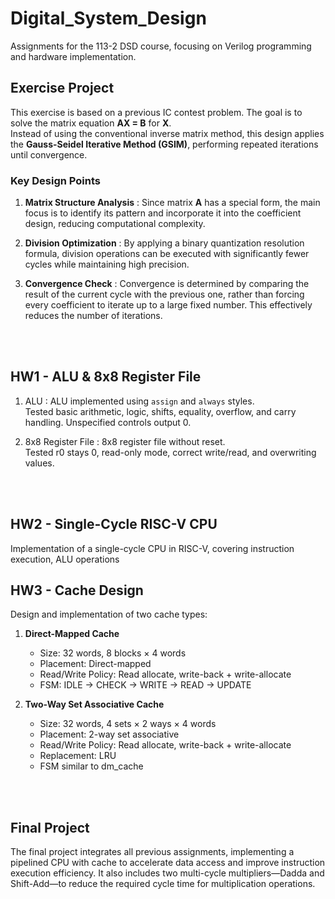 # Digital_System_Design
Assignments for the 113-2 DSD course, focusing on Verilog programming and hardware implementation.

## Exercise Project
This exercise is based on a previous IC contest problem. The goal is to solve the matrix equation **AX = B** for **X**.  
Instead of using the conventional inverse matrix method, this design applies the **Gauss-Seidel Iterative Method (GSIM)**, performing repeated iterations until convergence.

### Key Design Points
1. **Matrix Structure Analysis** :
   Since matrix **A** has a special form, the main focus is to identify its pattern and incorporate it into the coefficient design, reducing computational complexity.

2. **Division Optimization**  :
   By applying a binary quantization resolution formula, division operations can be executed with significantly fewer cycles while maintaining high precision.

3. **Convergence Check**  :
   Convergence is determined by comparing the result of the current cycle with the previous one, rather than forcing every coefficient to iterate up to a large fixed number. This effectively reduces the number of iterations.

<br><br>
## HW1 - ALU & 8x8 Register File

1. ALU :
ALU implemented using `assign` and `always` styles.  
Tested basic arithmetic, logic, shifts, equality, overflow, and carry handling. Unspecified controls output 0.

2. 8x8 Register File :
8x8 register file without reset.  
Tested r0 stays 0, read-only mode, correct write/read, and overwriting values.

<br><br>
## HW2 - Single-Cycle RISC-V CPU
Implementation of a single-cycle CPU in RISC-V, covering instruction execution, ALU operations
<br>
## HW3 - Cache Design
Design and implementation of two cache types:

1. **Direct-Mapped Cache**  
   - Size: 32 words, 8 blocks × 4 words  
   - Placement: Direct-mapped  
   - Read/Write Policy: Read allocate, write-back + write-allocate  
   - FSM: IDLE → CHECK → WRITE → READ → UPDATE

2. **Two-Way Set Associative Cache**  
   - Size: 32 words, 4 sets × 2 ways × 4 words  
   - Placement: 2-way set associative  
   - Read/Write Policy: Read allocate, write-back + write-allocate  
   - Replacement: LRU  
   - FSM similar to dm_cache

<br><br>
## Final Project

The final project integrates all previous assignments, implementing a pipelined CPU with cache to accelerate data access and improve instruction execution efficiency.
It also includes two multi-cycle multipliers—Dadda and Shift-Add—to reduce the required cycle time for multiplication operations.

